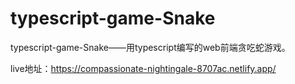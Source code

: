 # typescript-game-Snake
typescript-game-Snake——用typescript编写的web前端贪吃蛇游戏。

live地址：https://compassionate-nightingale-8707ac.netlify.app/

